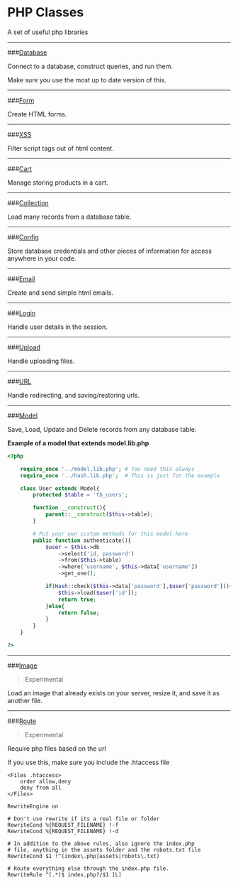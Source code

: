 PHP Classes
===========

A set of useful php libraries

---

###[Database](https://raw.githubusercontent.com/nicksheffield/php_classes/master/libraries/database.lib.php)

Connect to a database, construct queries, and run them.

Make sure you use the most up to date version of this.

---

###[Form](https://raw.githubusercontent.com/nicksheffield/php_classes/master/libraries/form.lib.php)

Create HTML forms.

---

###[XSS](https://raw.githubusercontent.com/nicksheffield/php_classes/master/libraries/xss.lib.php)

Filter script tags out of html content.

---

###[Cart](https://raw.githubusercontent.com/nicksheffield/php_classes/master/libraries/cart.lib.php)

Manage storing products in a cart.

---

###[Collection](https://raw.githubusercontent.com/nicksheffield/php_classes/master/libraries/collection.lib.php)

Load many records from a database table.

---

###[Config](https://raw.githubusercontent.com/nicksheffield/php_classes/master/libraries/config.lib.php)

Store database credentials and other pieces of information for access anywhere in your code.

---

###[Email](https://raw.githubusercontent.com/nicksheffield/php_classes/master/libraries/email.lib.php)

Create and send simple html emails.

---

###[Login](https://raw.githubusercontent.com/nicksheffield/php_classes/master/libraries/login.lib.php)

Handle user details in the session.

---

###[Upload](https://raw.githubusercontent.com/nicksheffield/php_classes/master/libraries/upload.lib.php)

Handle uploading files.

---

###[URL](https://raw.githubusercontent.com/nicksheffield/php_classes/master/libraries/url.lib.php)

Handle redirecting, and saving/restoring urls.

---

###[Model](https://raw.githubusercontent.com/nicksheffield/php_classes/master/libraries/model.lib.php)

Save, Load, Update and Delete records from any database table.

**Example of a model that extends model.lib.php**
```php
<?php

	require_once '../model.lib.php'; # You need this always
	require_once '../hash.lib.php';  # This is just for the example

	class User extends Model{
		protected $table = 'tb_users';

		function __construct(){
			parent::__construct($this->table);
		}

		# Put your own custom methods for this model here
		public function authenticate(){
			$user = $this->db
				->select('id, password')
				->from($this->table)
				->where('username', $this->data['username'])
				->get_one();

			if(Hash::check($this->data['password'],$user['password'])){
				$this->load($user['id']);
				return true;
			}else{
				return false;
			}
		}
	}

?>
```

---

###[Image](https://raw.githubusercontent.com/nicksheffield/php_classes/master/libraries/image.lib.php)

> Experimental

Load an image that already exists on your server, resize it, and save it as another file.

---

###[Route](https://raw.githubusercontent.com/nicksheffield/php_classes/master/libraries/route.lib.php)

> Experimental

Require php files based on the url

If you use this, make sure you include the .htaccess file

```
<Files .htaccess>
	order allow,deny
	deny from all
</Files>
 
RewriteEngine on
 
# Don't use rewrite if its a real file or folder
RewriteCond %{REQUEST_FILENAME} !-f
RewriteCond %{REQUEST_FILENAME} !-d
 
# In addition to the above rules, also ignore the index.php 
# file, anything in the assets folder and the robots.txt file
RewriteCond $1 !^(index\.php|assets|robots\.txt)
 
# Route everything else through the index.php file.
RewriteRule ^(.*)$ index.php?/$1 [L]
```